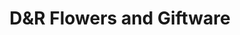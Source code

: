 ---
title: "D&R Flowers and Giftware"
url: /castleford/dandr-flowers-and-giftware/
shop: florist
---
